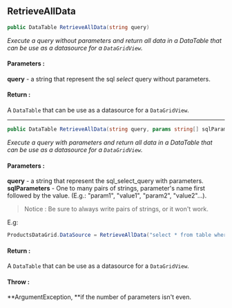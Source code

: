 ## RetrieveAllData

```csharp
public DataTable RetrieveAllData(string query)
```

_Execute a query without parameters and return all data in a DataTable that can be use as a datasource for a _`DataGridView`_._

#### Parameters :

**query** - a string that represent the sql _select_ query without parameters.

#### Return :
A `DataTable` that can be use as a datasource for a `DataGridView`.

---

```csharp
public DataTable RetrieveAllData(string query, params string[] sqlParameters)
```

_Execute a query with parameters and return all data in a DataTable that can be use as a datasource for a _`DataGridView`_._

#### Parameters :

**query** - a string that represent the sql\_select\_query with parameters.  
**sqlParameters** - One to many pairs of strings, parameter's name first followed by the value. \(E.g.: "param1", "value1", "param2", "value2"...\).

> Notice : Be sure to always write pairs of strings, or it won't work.

E.g:

```csharp
ProductsDataGrid.DataSource = RetrieveAllData("select * from table where id = @id", "id", "12")
```

#### Return :
A `DataTable` that can be use as a datasource for a `DataGridView`.

#### Throw :

**ArgumentException, **if the number of parameters isn't even.

